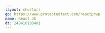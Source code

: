 ```yaml
---
layout: shorturl
go: https://www.protectedtext.com/reactprwp
name: React JS
dt: 240410133401
---
```

